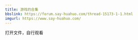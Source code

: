 ```yaml
---
title: 游戏的合集
bbslink: https://forum.say-huahuo.com/thread-15173-1-1.html
imgurl: https://www.say-huahuo.com/
---
```


打开文件，自行观看<!--more-->
